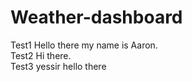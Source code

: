 # Weather-dashboard

Test1 Hello there my name is Aaron.<br> Test2 Hi there.<br> Test3 yessir hello there

